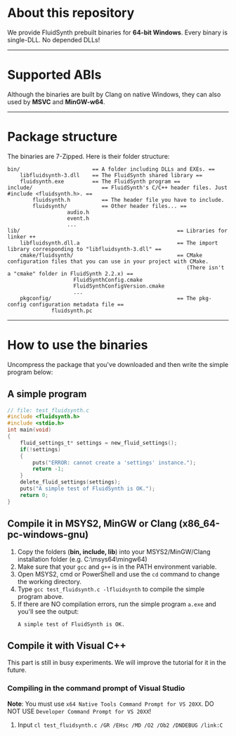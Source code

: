 # About this repository
We provide FluidSynth prebuilt binaries for __64-bit Windows__. Every binary is single-DLL. No depended DLLs!

------
# Supported ABIs
Although the binaries are built by Clang on native Windows, they can also used by **MSVC** and **MinGW-w64**.

-------
# Package structure
The binaries are 7-Zipped. Here is their folder structure:
```
bin/                       == A folder including DLLs and EXEs. ==
    libfluidsynth-3.dll    == The FluidSynth shared library ==
    fluidsynth.exe         == The FluidSynth program ==
include/                      == FluidSynth's C/C++ header files. Just #include <fluidsynth.h>. ==
        fluidsynth.h          == The header file you have to include.
        fluidsynth/           == Other header files... == 
                   audio.h    
                   event.h
                   ...
lib/                                                  == Libraries for linker ++
    libfluidsynth.dll.a                               == The import library corresponding to "libfluidsynth-3.dll" ==
    cmake/fluidsynth/                                 == CMake configuration files that you can use in your project with CMake. 
                                                         (There isn't a "cmake" folder in FluidSynth 2.2.x) ==
                     FluidSynthConfig.cmake
                     FluidSynthConfigVersion.cmake
                     ...
    pkgconfig/                                        == The pkg-config configuration metadata file ==
              fluidsynth.pc
```

---------
# How to use the binaries
Uncompress the package that you've downloaded and then write the simple program below:
## A simple program
```c
// file: test_fluidsynth.c
#include <fluidsynth.h>
#include <stdio.h>
int main(void)
{
    fluid_settings_t* settings = new_fluid_settings();
    if(!settings)
    {
        puts("ERROR: cannot create a 'settings' instance.");
        return -1;
    }
    delete_fluid_settings(settings);
    puts("A simple test of FluidSynth is OK.");
    return 0;
}
```
## Compile it in MSYS2, MinGW or Clang (x86_64-pc-windows-gnu)
1. Copy the folders (**bin, include, lib**) into your MSYS2/MinGW/Clang installation folder (e.g. C:\\msys64\\mingw64)
2. Make sure that your `gcc` and `g++` is in the PATH environment variable.
2. Open MSYS2, cmd or PowerShell and use the `cd` command to change the working directory.
3. Type `gcc test_fluidsynth.c -lfluidsynth` to compile the simple program above.
4. If there are NO compilation errors, run the simple program `a.exe` and you'll see the output:
     ```
     A simple test of FluidSynth is OK.
     ```
## Compile it with Visual C++
This part is still in busy experiments. We will improve the tutorial for it in the future.
### Compiling in the command prompt of Visual Studio
**Note**: You must use `x64 Native Tools Command Prompt for VS 20XX`. DO NOT USE `Developer Command Prompt for VS 20XX`!
1. Input `cl test_fluidsynth.c /GR /EHsc /MD /O2 /Ob2 /DNDEBUG /link:C` 
